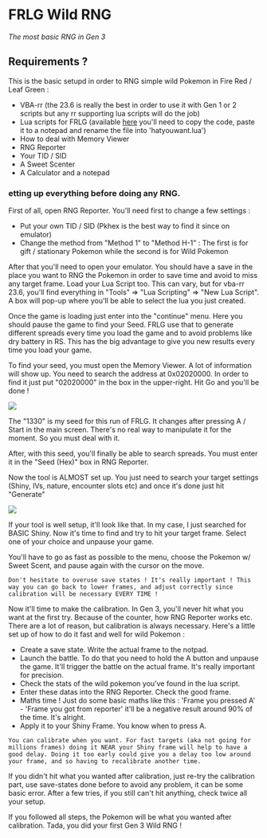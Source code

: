 # FRLG Wild RNG
_The most basic RNG in Gen 3_

## Requirements ?
This is the basic setupd in order to RNG simple wild Pokemon in Fire Red / Leaf Green :
- VBA-rr (the 23.6 is really the best in order to use it with Gen 1 or 2 scripts but any rr supporting lua scripts will do the job)
- Lua scripts for FRLG (available [here](https://projectpokemon.org/home/forums/topic/15187-gen-3-lua-scripts/?tab=comments#comment-127239) you'll need to copy the code, paste it to a notepad and rename the file into 'hatyouwant.lua')
- How to deal with Memory Viewer
- RNG Reporter
- Your TID / SID
- A Sweet Scenter
- A Calculator and a notepad

### etting up everything before doing any RNG.

First of all, open RNG Reporter. You'll need first to change a few settings :
- Put your own TID / SID (Pkhex is the best way to find it since on emulator)
- Change the method from "Method 1" to "Method H-1" : The first is for gift / stationary Pokemon while the second is for Wild Pokemon

After that you'll need to open your emulator. You should have a save in the place you want to RNG the Pokemon in order to save time and avoid to miss any target frame. Load your Lua Script too. This can vary, but for vba-rr 23.6, you'll find everything in "Tools" => "Lua Scripting" => "New Lua Script". A box will pop-up where you'll be able to select the lua you just created.

Once the game is loading just enter into the "continue" menu. Here you should pause the game to find your Seed. FRLG use that to generate different spreads every time you load the game and to avoid problems like dry battery in RS. This has the big advantage to give you new results every time you load your game.

To find your seed, you must open the Memory Viewer. A lot of information will show up. You need to search the address at 0x02020000. In order to find it just put "02020000" in the box in the upper-right. Hit Go and you'll be done !

![](https://i.imgur.com/Vk4zYMm.png)

The "1330" is my seed for this run of FRLG. It changes after pressing A / Start in the main screen. There's no real way to manipulate it for the moment. So you must deal with it.

After, with this seed, you'll finally be able to search spreads. You must enter it in the "Seed (Hex)" box in RNG Reporter.

Now the tool is ALMOST set up. You just need to search your target settings (Shiny, IVs, nature, encounter slots etc) and once it's done just hit "Generate" 

![](https://i.imgur.com/LiBe4F2.png)

If your tool is well setup, it'll look like that. In my case, I just searched for BASIC Shiny. Now it's time to find and try to hit your target frame. Select one of your choice and unpause your game.

You'll have to go as fast as possible to the menu, choose the Pokemon w/ Sweet Scent, and pause again with the cursor on the move.


```
Don't hesitate to overuse save states ! It's really important ! This way you can go back to lower frames, and adjust correctly since calibration will be necessary EVERY TIME !
```

Now it'll time to make the calibration. In Gen 3, you'll never hit what you want at the first try. Because of the counter, how RNG Reporter works etc. There are a lot of reason, but calibration is always necessary. Here's a little set up of how to do it fast and well for wild Pokemon :
- Create a save state. Write the actual frame to the notpad.
- Launch the battle. To do that you need to hold the A button and unpause the game. It'll trigger the battle on the actual frame. It's really important for precision.
- Check the stats of the wild pokemon you've found in the lua script.
- Enter these datas into the RNG Reporter. Check the good frame.
- Maths time ! Just do some basic maths like this : 'Frame you pressed A' - 'Frame you got from reporter' it'll be a negative result around 90% of the time. It's alright.
- Apply it to your Shiny Frame. You know when to press A.

```
You can calibrate when you want. For fast targets (aka not going for millions frames) doing it NEAR your Shiny frame will help to have a good delay. Doing it too early could give you a delay too low around your frame, and so having to recalibrate another time.
```

If you didn't hit what you wanted after calibration, just re-try the calibration part, use save-states done before to avoid any problem, it can be some basic error. After a few tries, if you still can't hit anything, check twice all your setup.

If you followed all steps, the Pokemon will be what you wanted after calibration. Tada, you did your first Gen 3 Wild RNG !
